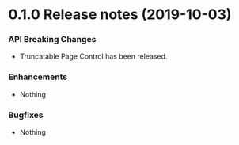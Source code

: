 0.1.0 Release notes (2019-10-03)
=============================================================

### API Breaking Changes

* Truncatable Page Control has been released.

### Enhancements

* Nothing

### Bugfixes
* Nothing

